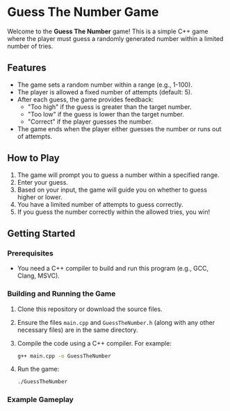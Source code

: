 # Guess The Number Game

Welcome to the **Guess The Number** game! This is a simple C++ game where the player must guess a randomly generated number within a limited number of tries.

## Features

- The game sets a random number within a range (e.g., 1-100).
- The player is allowed a fixed number of attempts (default: 5).
- After each guess, the game provides feedback:
  - "Too high" if the guess is greater than the target number.
  - "Too low" if the guess is lower than the target number.
  - "Correct" if the player guesses the number.
- The game ends when the player either guesses the number or runs out of attempts.

## How to Play

1. The game will prompt you to guess a number within a specified range.
2. Enter your guess.
3. Based on your input, the game will guide you on whether to guess higher or lower.
4. You have a limited number of attempts to guess correctly.
5. If you guess the number correctly within the allowed tries, you win!

## Getting Started

### Prerequisites

- You need a C++ compiler to build and run this program (e.g., GCC, Clang, MSVC).

### Building and Running the Game

1. Clone this repository or download the source files.
2. Ensure the files `main.cpp` and `GuessTheNumber.h` (along with any other necessary files) are in the same directory.
3. Compile the code using a C++ compiler. For example:

    ```bash
    g++ main.cpp -o GuessTheNumber
    ```

4. Run the game:

    ```bash
    ./GuessTheNumber
    ```

### Example Gameplay

